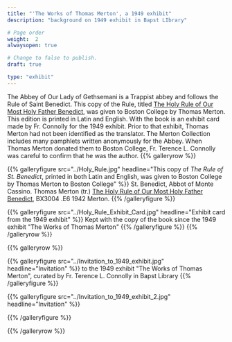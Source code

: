 ```yaml
---
title: "'The Works of Thomas Merton', a 1949 exhibit"
description: "background on 1949 exhibit in Bapst LIbrary"

# Page order
weight:  2
alwaysopen: true

# Change to false to publish.
draft: true

type: "exhibit"
---
```

The Abbey of Our Lady of Gethsemani is a Trappist abbey and follows the Rule of Saint Benedict. This copy of the Rule, titled [The Holy Rule of Our Most Holy Father Benedict](https://bc-primo.hosted.exlibrisgroup.com/primo-explore/fulldisplay?docid=ALMA-BC21369972240001021&context=L&vid=bclib_new&search_scope=bcl&tab=bcl_only&lang=en_US), was given to Boston College by Thomas Merton. This edition is printed in Latin and English. With the book is an exhibit card made by Fr. Connolly for the 1949 exhibit. Prior to that exhibit, Thomas Merton had not been identified as the translator. The Merton Collection includes many pamphlets written anonymously for the Abbey. When Thomas Merton donated them to Boston College, Fr. Terence L. Connolly was careful to confirm that he was the author.
{{% galleryrow %}}

{{% galleryfigure src="../Holy_Rule.jpg" headline="This copy of *The Rule of St. Benedict*, printed in both Latin and English, was given to Boston College by Thomas Merton to Boston College" %}}
St. Benedict, Abbot of Monte Cassino. Thomas Merton (tr.) [The Holy Rule of Our Most Holy Father Benedict](https://bc-primo.hosted.exlibrisgroup.com/primo-explore/fulldisplay?docid=ALMA-BC21369972240001021&context=L&vid=bclib_new&search_scope=bcl&tab=bcl_only&lang=en_US), BX3004 .E6 1942 Merton.
{{% /galleryfigure %}}

{{% galleryfigure src="../Holy_Rule_Exhibit_Card.jpg" headline="Exhibit card from the 1949 exhibit" %}}
Kept with the copy of the book since the 1949 exhibit "The Works of Thomas Merton"
{{% /galleryfigure %}}
{{% /galleryrow %}}

{{% galleryrow %}}

{{% galleryfigure src="../Invitation_to_1949_exhibit.jpg" headline="Invitation" %}}
to the 1949 exhibit "The Works of Thomas Merton", curated by Fr. Terence L. Connolly in Bapst Library
{{% /galleryfigure %}}

{{% galleryfigure src="../Invitation_to_1949_exhibit_2.jpg" headline="Invitation" %}}

{{% /galleryfigure %}}

{{% /galleryrow %}}
